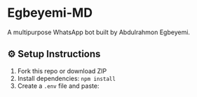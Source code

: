 # Egbeyemi-MD

A multipurpose WhatsApp bot built by Abdulrahmon Egbeyemi.

## ⚙️ Setup Instructions

1. Fork this repo or download ZIP
2. Install dependencies: `npm install`
3. Create a `.env` file and paste:
